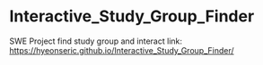 # Interactive_Study_Group_Finder
SWE Project
find study group and interact
link: https://hyeonseric.github.io/Interactive_Study_Group_Finder/
